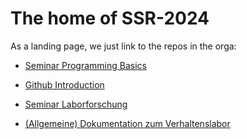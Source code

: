 # The home of SSR-2024

As a landing page, we just link to the repos in the orga:

* [Seminar Programming Basics](https://github.com/ssr-2024/programming_basics)

* [Github Introduction](https://github.com/ssr-2024/github-starter-course)

* [Seminar Laborforschung](https://github.com/ssr-2024/lab_research)

* [(Allgemeine) Dokumentation zum Verhaltenslabor](https://github.com/ssr-2024/behavior_lab_docu)

